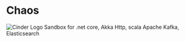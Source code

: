 # Chaos
![Cinder Logo](https://github.com/serdardemir/Cinder/blob/master/content/images/cinderlogo.png) Sandbox for .net core, Akka Http, scala Apache Kafka, Elasticsearch
